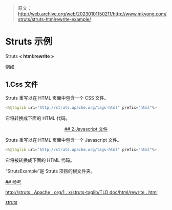 > 原文：<http://web.archive.org/web/20230101150211/http://www.mkyong.com/struts/struts-htmlrewrite-example/>

# Struts <rewrite>示例</rewrite>

Struts **< html:rewrite >**

例如

## 1.Css 文件

Struts 重写以在 HTML 页面中包含一个 CSS 文件。

```java
<%@taglib uri="http://struts.apache.org/tags-html" prefix="html"%>

```

它将转换成下面的 HTML 代码。

 <ins class="adsbygoogle" style="display:block; text-align:center;" data-ad-format="fluid" data-ad-layout="in-article" data-ad-client="ca-pub-2836379775501347" data-ad-slot="6894224149">## 2.Javascript 文件

Struts 重写以在 HTML 页面中包含一个 Javascript 文件。

```java
<%@taglib uri="http://struts.apache.org/tags-html" prefix="html"%>

```

它将被转换成下面的 HTML 代码。

“StrutsExample”是 Struts 项目的根文件夹。

 <ins class="adsbygoogle" style="display:block" data-ad-client="ca-pub-2836379775501347" data-ad-slot="8821506761" data-ad-format="auto" data-ad-region="mkyongregion">## 参考

[http://struts . Apache . org/1 . x/struts-taglib/TLD doc/html/rewrite . html](http://web.archive.org/web/20190209023730/http://struts.apache.org/1.x/struts-taglib/tlddoc/html/rewrite.html)

[struts](http://web.archive.org/web/20190209023730/http://www.mkyong.com/tag/struts/)







